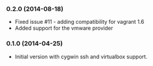 ### 0.2.0 (2014-08-18)
* Fixed issue #11 - adding compatibility for vagrant 1.6
* Added support for the vmware provider

### 0.1.0 (2014-04-25)
* Initial version with cygwin ssh and virtualbox support.
